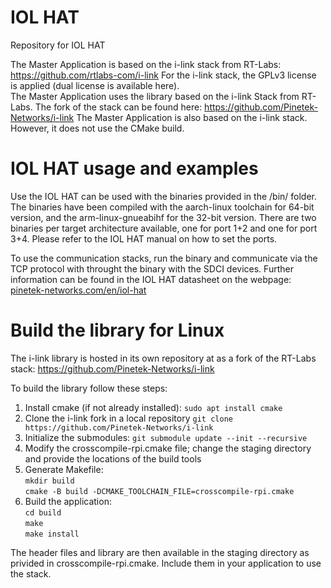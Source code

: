 # IOL HAT
Repository for IOL HAT

The Master Application is based on the i-link stack from RT-Labs: https://github.com/rtlabs-com/i-link
For the i-link stack, the GPLv3 license is applied (dual license is available here).  
The Master Application uses the library based on the i-link Stack from RT-Labs. The fork of the stack can be found here: https://github.com/Pinetek-Networks/i-link
The Master Application is also based on the i-link stack. However, it does not use the CMake build.

# IOL HAT usage and examples
Use the IOL HAT can be used with the binaries provided in the /bin/ folder. The binaries have been compiled with the aarch-linux toolchain for 64-bit version, and the arm-linux-gnueabihf for the 32-bit version.
There are two binaries per target architecture available, one for port 1+2 and one for port 3+4. Please refer to the IOL HAT manual on how to set the ports.

To use the communication stacks, run the binary and communicate via the TCP protocol with throught the binary with the SDCI devices. Further information can be found in the IOL HAT datasheet on the webpage: [pinetek-networks.com/en/iol-hat](https://pinetek-networks.com/en/iol-hat/)

# Build the library for Linux
The i-link library is hosted in its own repository at as a fork of the RT-Labs stack: https://github.com/Pinetek-Networks/i-link

To build the library follow these steps:
1. Install cmake (if not already installed): `sudo apt install cmake`
2. Clone the i-link fork in a local repository `git clone https://github.com/Pinetek-Networks/i-link`
3. Initialize the submodules: `git submodule update --init --recursive`  
4. Modify the crosscompile-rpi.cmake file; change the staging directory and provide the locations of the build tools
5. Generate Makefile:\
  `mkdir build`\
  `cmake -B build -DCMAKE_TOOLCHAIN_FILE=crosscompile-rpi.cmake`
6. Build the application:\
  `cd build`\
  `make`\
  `make install`

The header files and library are then available in the staging directory as privided in crosscompile-rpi.cmake. Include them in your application to use the stack.

